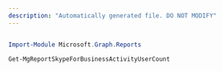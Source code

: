 ```yaml
---
description: "Automatically generated file. DO NOT MODIFY"
---
```


```powershell

Import-Module Microsoft.Graph.Reports

Get-MgReportSkypeForBusinessActivityUserCount

```